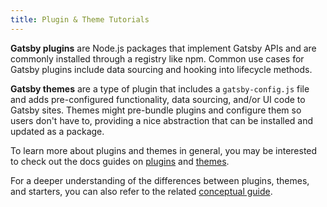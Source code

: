 ```yaml
---
title: Plugin & Theme Tutorials
---
```


**Gatsby plugins** are Node.js packages that implement Gatsby APIs and are commonly installed through a registry like npm. Common use cases for Gatsby plugins include data sourcing and hooking into lifecycle methods.

**Gatsby themes** are a type of plugin that includes a `gatsby-config.js` file and adds pre-configured functionality, data sourcing, and/or UI code to Gatsby sites. Themes might pre-bundle plugins and configure them so users don't have to, providing a nice abstraction that can be installed and updated as a package.

To learn more about plugins and themes in general, you may be interested to check out the docs guides on [plugins](/docs/plugins/) and [themes](/docs/themes/).

For a deeper understanding of the differences between plugins, themes, and starters, you can also refer to the related [conceptual guide](/docs/plugins-themes-and-starters/).

<GuideList slug={props.slug} />
